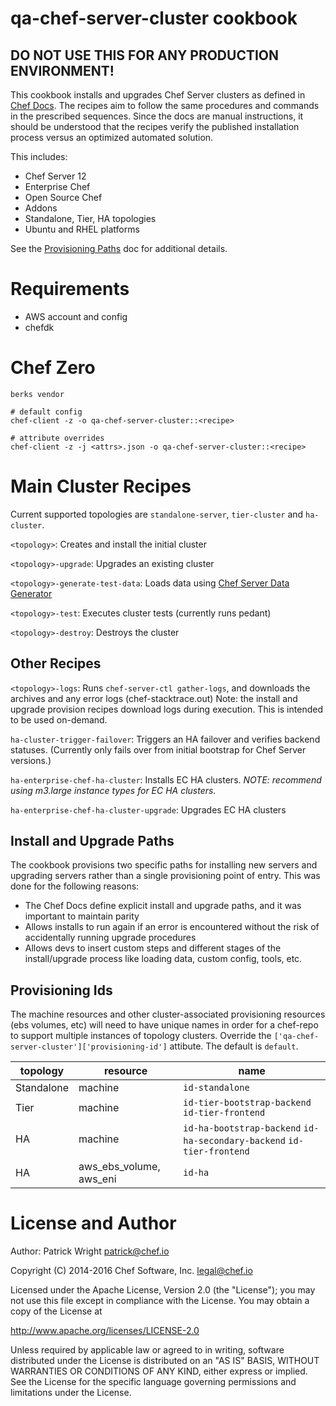 qa-chef-server-cluster cookbook
===============================

## DO NOT USE THIS FOR ANY PRODUCTION ENVIRONMENT!

This cookbook installs and upgrades Chef Server clusters as defined in [Chef Docs](http://docs.chef.io/server/). The recipes aim to follow the same procedures and commands in the prescribed sequences.  Since the docs are manual instructions, it should be understood that the recipes verify the published installation process versus an optimized automated solution.

This includes:
* Chef Server 12
* Enterprise Chef
* Open Source Chef
* Addons
* Standalone, Tier, HA topologies
* Ubuntu and RHEL platforms

See the [Provisioning Paths](PROVISIONING_PATHS.md) doc for additional details.

# Requirements
* AWS account and config
* chefdk

# Chef Zero
```
berks vendor

# default config
chef-client -z -o qa-chef-server-cluster::<recipe>

# attribute overrides
chef-client -z -j <attrs>.json -o qa-chef-server-cluster::<recipe>
```

# Main Cluster Recipes
Current supported topologies are `standalone-server`, `tier-cluster` and `ha-cluster`.

`<topology>`: Creates and install the initial cluster

`<topology>-upgrade`: Upgrades an existing cluster

`<topology>-generate-test-data`: Loads data using [Chef Server Data Generator](https://github.com/chef/chef-server-data-generator)

`<topology>-test`: Executes cluster tests (currently runs pedant)

`<topology>-destroy`: Destroys the cluster

## Other Recipes
`<topology>-logs`: Runs `chef-server-ctl gather-logs`, and downloads the archives and any error logs (chef-stacktrace.out)
Note: the install and upgrade provision recipes download logs during execution.  This is intended to be used on-demand.

`ha-cluster-trigger-failover`: Triggers an HA failover and verifies backend statuses. (Currently only fails over from initial bootstrap for Chef Server versions.)

`ha-enterprise-chef-ha-cluster`: Installs EC HA clusters. *NOTE: recommend using m3.large instance types for EC HA clusters.*

`ha-enterprise-chef-ha-cluster-upgrade`: Upgrades EC HA clusters

## Install and Upgrade Paths
The cookbook provisions two specific paths for installing new servers and upgrading servers rather than a single provisioning point of entry.  This was done for the following reasons:
* The Chef Docs define explicit install and upgrade paths, and it was important to maintain parity
* Allows installs to run again if an error is encountered without the risk of accidentally running upgrade procedures
* Allows devs to insert custom steps and different stages of the install/upgrade process like loading data, custom config, tools, etc.

## Provisioning Ids
The machine resources and other cluster-associated provisioning resources (ebs volumes, etc) will need to have unique names in order for a chef-repo to support multiple instances of topology clusters. Override the `['qa-chef-server-cluster']['provisioning-id']` attibute.  The default is `default`.

|topology|resource|name|
|--------|--------|----|
|Standalone|machine|`id-standalone`|
|Tier|machine|`id-tier-bootstrap-backend` `id-tier-frontend`|
|HA|machine|`id-ha-bootstrap-backend` `id-ha-secondary-backend` `id-tier-frontend`|
|HA|aws_ebs_volume, aws_eni|`id-ha`|

# License and Author
Author: Patrick Wright patrick@chef.io

Copyright (C) 2014-2016 Chef Software, Inc. legal@chef.io

Licensed under the Apache License, Version 2.0 (the "License"); you may not use this file except in compliance with the License. You may obtain a copy of the License at

http://www.apache.org/licenses/LICENSE-2.0

Unless required by applicable law or agreed to in writing, software distributed under the License is distributed on an "AS IS" BASIS, WITHOUT WARRANTIES OR CONDITIONS OF ANY KIND, either express or implied. See the License for the specific language governing permissions and limitations under the License.
